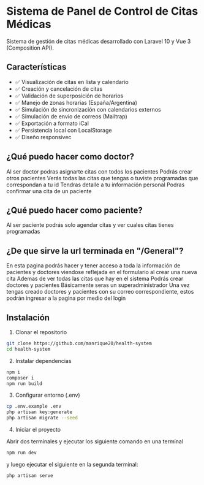 # Sistema de Panel de Control de Citas Médicas

Sistema de gestión de citas médicas desarrollado con Laravel 10 y Vue 3 (Composition API).

## Características

- ✅ Visualización de citas en lista y calendario
- ✅ Creación y cancelación de citas
- ✅ Validación de superposición de horarios
- ✅ Manejo de zonas horarias (España/Argentina)
- ✅ Simulación de sincronización con calendarios externos
- ✅ Simulación de envío de correos (Mailtrap)
- ✅ Exportación a formato iCal
- ✅ Persistencia local con LocalStorage
- ✅ Diseño responsivec
## ¿Qué puedo hacer como doctor?
Al ser doctor podras asignarte citas con todos los pacientes
Podrás crear otros pacientes
Verás todas las citas que tengas o tuviste programadas que correspondan a tu id
Tendras detalle a tu información personal
Podras confirmar una cita de un paciente
## ¿Qué puedo hacer como paciente?

Al ser paciente podrás solo agendar citas y ver cuales citas tienes programadas

## ¿De que sirve la url terminada en "/General"?
En esta pagina podrás hacer y tener acceso a toda la información de pacientes y doctores viendose reflejada en el formulario al crear una nueva cita
Ademas de ver todas las citas que hay en el sistema
Podrás crear doctores y pacientes
Básicamente seras un superadministrador
Una vez tengas creado doctores y pacientes con su correo correspondiente, estos podrán ingresar a la pagina por medio del login


## Instalación

1. Clonar el repositorio

```bash
git clone https://github.com/manrique20/health-system
cd health-system
```
2. Instalar dependencias

```bash
npm i
composer i
npm run build
```
3. Configurar entorno (.env)
```bash
cp .env.example .env
php artisan key:generate
php artisan migrate --seed
```
4. Iniciar el proyecto

Abrir dos terminales y ejecutar los siguiente comando en una terminal

```bash
npm run dev
```

y luego ejecutar el siguiente en la segunda terminal:
```bash
php artisan serve
```


